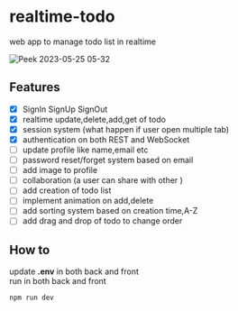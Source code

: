 # realtime-todo
web app to manage todo list  in realtime

![Peek 2023-05-25 05-32](https://github.com/kr-abhi55/realtime-todo/assets/118665057/a515825f-7625-479e-8c8f-7d2533ff6224)

## Features
- [x] SignIn SignUp SignOut 
- [x] realtime update,delete,add,get of todo
- [x] session  system (what happen if user open multiple tab)
- [x] authentication on both REST and WebSocket
- [ ] update profile like name,email etc
- [ ] password reset/forget system based on email
- [ ] add image to profile
- [ ] collaboration (a user can share with other )
- [ ] add creation of todo list
- [ ] implement animation on add,delete 
- [ ] add sorting system based on creation time,A-Z
- [ ] add drag and drop of todo to change order
## How to
update **.env** in both back and front   
run in both back and front
```bash
npm run dev
```
